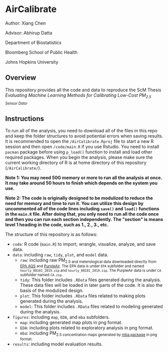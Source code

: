 # AirCalibrate

Author: Xiang Chen

Advisor: Abhirup Datta

Department of Biostatistics

Bloomberg School of Public Health

Johns Hopkins University

## Overview

This repository provides all the code and data to reproduce the ScM Thesis *Evaluating Machine Learning Methods for Calibrating Low-Cost PM<sub>2.5</sup> Sensor Data*.

## Instructions

To run all of the analysis, you need to download all of the files in this repo and keep the folder structures to avoid potiential errors when saving results. It is recommended to open the `/AirCalibrate.Rproj` file to start a new R session and then open `/code/main.R` if you use Rstudio. You need to install `pacman` package before using `p_load()` function to install and load other required packages. When you begin the analysis, please make sure the current working directory of R is at home directory of this repository (`/AirCalibrate/`).

**Note 1: You may need 50G memory or more to run all the analysis at once. It may take around 50 hours to finish which depends on the system you use.**

**Note 2: The code is originally designed to be modulized to reduce the need for memory and time to run it. You can utilize this design by uncommented all of the code lines including `save()` and `load()` functions in the `main.R` file. After doing that, you only need to run all the code once and then you can run each section independently. The "section" is means level 1 heading in the code, such as 1., 2., 3., etc.** 

The structure of this repository is as follows: 

* `code`: R code (`main.R`) to import, wrangle, visualize, analyze, and save data.
* `data`: including `raw`, `tidy`, `plot`, and `model` data.
	* `raw`: including raw PM<sub>2.5</sup> and meterological data downloaded directly from [EPA AQS](https://aqs.epa.gov/aqsweb/airdata/download_files.html) and [PurpleAir](https://www2.purpleair.com/). The EPA data is under `EPA` subfolder and named `hourly_88101_2019.zip` and `hourly_88101_2019.zip`. The PurpleAir data is under `CA` subfolder named `CA.zip`.
	* `tidy`: This folder includes `.RData` files generated during the analysis. These data files will be loaded in later parts of the code. It is also the basis of the modulized design.
	* `plot`: This folder includes `.RData` files related to making plots generated during the analysis. 
	* `model`: This folder includes `.RData` files related to modeling generated during the analysis. 
* `figures`: including `map`, `EDA`, and `mba` subfolders.
	* `map`: including generated map plots in png format.
	* `EDA`: including plots related to exploratory analysis in png format.
	* `mba`: including PM<sub>2.5</sup> concentration maps generated by [mba package](https://cran.r-project.org/web/packages/MBA/index.html) in png format.
* `results`: including model evaluation results.



